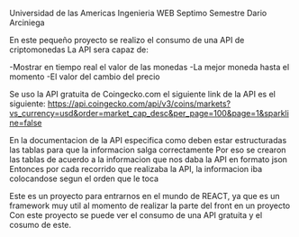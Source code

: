 Universidad de las Americas
Ingenieria WEB
Septimo Semestre
Dario Arciniega

En este pequeño proyecto se realizo el consumo de una API de criptomonedas
La API sera capaz de:

-Mostrar en tiempo real el valor de las monedas
-La mejor moneda hasta el momento
-El valor del cambio del precio

Se uso la API gratuita de Coingecko.com el siguiente link de la API es el siguiente:
https://api.coingecko.com/api/v3/coins/markets?vs_currency=usd&order=market_cap_desc&per_page=100&page=1&sparkline=false

En la documentacion de la API especifica como deben estar estructuradas las tablas para que la informacion salga correctamente
Por eso se crearon las tablas de acuerdo a la informacion que nos daba la API en formato json
Entonces por cada recorrido que realizaba la API, la informacion iba colocandose segun el orden que le toca

Este es un proyecto para entrarnos en el mundo de REACT, ya que es un framework muy util al momento de realizar la parte del front en un proyecto
Con este proyecto se puede ver el consumo de una API gratuita y el cosumo de este.

